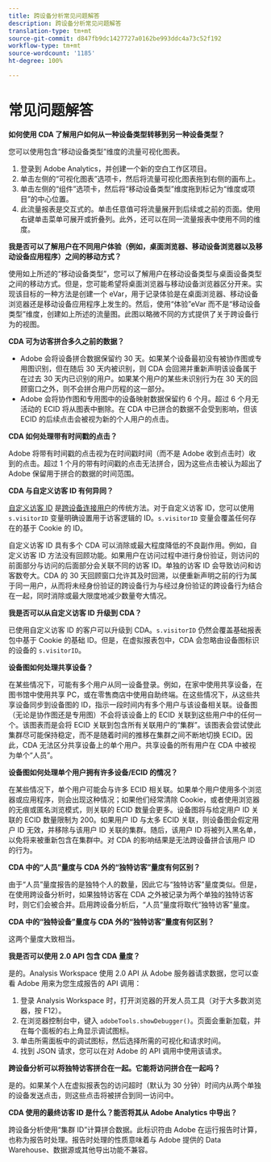 ```yaml
---
title: 跨设备分析常见问题解答
description: 跨设备分析常见问题解答
translation-type: tm+mt
source-git-commit: d847fb9dc1427727a0162be993ddc4a73c52f192
workflow-type: tm+mt
source-wordcount: '1185'
ht-degree: 100%

---
```



# 常见问题解答

**如何使用 CDA 了解用户如何从一种设备类型转移到另一种设备类型？**

您可以使用包含“移动设备类型”维度的流量可视化图表。

1. 登录到 Adobe Analytics，并创建一个新的空白工作区项目。
2. 单击左侧的“可视化图表”选项卡，然后将流量可视化图表拖到右侧的画布上。
3. 单击左侧的“组件”选项卡，然后将“移动设备类型”维度拖到标记为“维度或项目”的中心位置。
4. 此流量报表是交互式的。单击任意值可将流量展开到后续或之前的页面。使用右键单击菜单可展开或折叠列。此外，还可以在同一流量报表中使用不同的维度。

**我是否可以了解用户在不同用户体验（例如，桌面浏览器、移动设备浏览器以及移动设备应用程序）之间的移动方式？**

使用如上所述的“移动设备类型”，您可以了解用户在移动设备类型与桌面设备类型之间的移动方式。但是，您可能希望将桌面浏览器与移动设备浏览器区分开来。实现该目标的一种方法是创建一个 eVar，用于记录体验是在桌面浏览器、移动设备浏览器还是移动设备应用程序上发生的。然后，使用“体验”eVar 而不是“移动设备类型”维度，创建如上所述的流量图。此图以略微不同的方式提供了关于跨设备行为的视图。

**CDA 可为访客拼合多久之前的数据？**

* Adobe 会将设备拼合数据保留约 30 天。如果某个设备最初没有被协作图或专用图识别，但在随后 30 天内被识别，则 CDA 会回溯并重新声明该设备属于在过去 30 天内已识别的用户。如果某个用户的某些未识别行为在 30 天的回顾窗口之外，则不会拼合用户历程的这一部分。
* Adobe 会将协作图和专用图中的设备映射数据保留约 6 个月。超过 6 个月无活动的 ECID 将从图表中删除。在 CDA 中已拼合的数据不会受到影响，但该 ECID 的后续点击会被视为新的个人用户的点击。

**CDA 如何处理带有时间戳的点击？**

Adobe 将带有时间戳的点击视为在时间戳时间（而不是 Adobe 收到点击时）收到的点击。超过 1 个月的带有时间戳的点击无法拼合，因为这些点击被认为超出了 Adobe 保留用于拼合的数据的时间范围。

**CDA 与自定义访客 ID 有何异同？**

[自定义访客 ID](/help/implement/vars/config-vars/visitorid.md) 是[跨设备连接用户](/help/implement/js/xdevice-visid/xdevice-connecting.md)的传统方法。对于自定义访客 ID，您可以使用 `s.visitorID` 变量明确设置用于访客逻辑的 ID。`s.visitorID` 变量会覆盖任何存在的基于 Cookie 的 ID。

自定义访客 ID 具有多个 CDA 可以消除或最大程度降低的不良副作用。例如，自定义访客 ID 方法没有回顾功能。如果用户在访问过程中进行身份验证，则访问的前面部分与访问的后面部分会关联不同的访客 ID。单独的访客 ID 会导致访问和访客数夸大。CDA 的 30 天回顾窗口允许其及时回溯，以便重新声明之前的行为属于同一用户，从而将未经身份验证的跨设备行为与经过身份验证的跨设备行为结合在一起，同时消除或最大限度地减少数量夸大情况。

**我是否可以从自定义访客 ID 升级到 CDA？**

已使用自定义访客 ID 的客户可以升级到 CDA。`s.visitorID` 仍然会覆盖基础报表包中基于 Cookie 的基础 ID。但是，在虚拟报表包中，CDA 会忽略由设备图标识的设备的 `s.visitorID`。

**设备图如何处理共享设备？**

在某些情况下，可能有多个用户从同一设备登录。例如，在家中使用共享设备，在图书馆中使用共享 PC，或在零售商店中使用自助终端。在这些情况下，从这些共享设备同步到设备图的 ID，指示一段时间内有多个用户与该设备相关联。设备图（无论是协作图还是专用图）不会将该设备上的 ECID 关联到这些用户中的任何一个。该图表而是会将 ECID 关联到包含所有关联用户的“集群”。该图表会尝试使此集群尽可能保持稳定，而不是随着时间的推移在集群之间不断地切换 ECID。因此，CDA 无法区分共享设备上的单个用户。共享设备的所有用户在 CDA 中被视为单个“人员”。

**设备图如何处理单个用户拥有许多设备/ECID 的情况？**

在某些情况下，单个用户可能会与许多 ECID 相关联。如果单个用户使用多个浏览器或应用程序，则会出现这种情况；如果他们经常清除 Cookie，或者使用浏览器的无痕或匿名浏览模式，则关联的 ECID 数量会更多。设备图将与给定用户 ID 关联的 ECID 数量限制为 200。如果用户 ID 与太多 ECID 关联，则设备图会假定用户 ID 无效，并移除与该用户 ID 关联的集群。随后，该用户 ID 将被列入黑名单，以免将来被重新包含在集群中。对 CDA 的影响结果是无法跨设备拼合该用户 ID 的行为。

**CDA 中的“人员”量度与 CDA 外的“独特访客”量度有何区别？**

由于“人员”量度报告的是独特个人的数量，因此它与“独特访客”量度类似。但是，在使用跨设备分析时，如果独特访客在 CDA 之外被记录为两个单独的独特访客时，则它们会被合并。启用跨设备分析后，“人员”量度将取代“独特访客”量度。

**CDA 中的“独特设备”量度与 CDA 外的“独特访客”量度有何区别？**

这两个量度大致相当。

**我是否可以使用 2.0 API 包含 CDA 量度？**

是的。Analysis Workspace 使用 2.0 API 从 Adobe 服务器请求数据，您可以查看 Adobe 用来为您生成报告的 API 调用：

1. 登录 Analysis Workspace 时，打开浏览器的开发人员工具（对于大多数浏览器，按 F12）。
1. 在浏览器控制台中，键入 `adobeTools.showDebugger()`。页面会重新加载，并在每个面板的右上角显示调试图标。
1. 单击所需面板中的调试图标，然后选择所需的可视化和请求时间。
1. 找到 JSON 请求，您可以在对 Adobe 的 API 调用中使用该请求。

**跨设备分析可以将独特访客拼合在一起。它能将访问拼合在一起吗？**

是的。如果某个人在虚拟报表包的访问超时（默认为 30 分钟）时间内从两个单独的设备发送点击，则这些点击将被拼合到同一访问中。

**CDA 使用的最终访客 ID 是什么？能否将其从 Adobe Analytics 中导出？**

跨设备分析使用“集群 ID”计算拼合数据。此标识符由 Adobe 在运行报告时计算，也称为报告时处理。报告时处理的性质意味着与 Adobe 提供的 Data Warehouse、数据源或其他导出功能不兼容。

